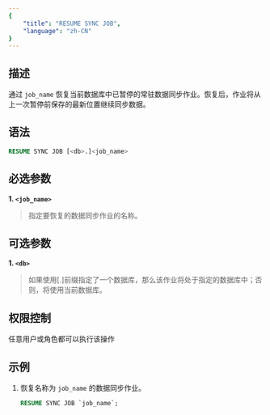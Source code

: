 ```yaml
---
{
    "title": "RESUME SYNC JOB",
    "language": "zh-CN"
}
---
```


## 描述

通过 `job_name` 恢复当前数据库中已暂停的常驻数据同步作业。恢复后，作业将从上一次暂停前保存的最新位置继续同步数据。

## 语法

```sql
RESUME SYNC JOB [<db>.]<job_name>
```

## 必选参数
**1. `<job_name>`**
> 指定要恢复的数据同步作业的名称。  

## 可选参数
 **1. `<db>`**
 > 如果使用[<db>.]前缀指定了一个数据库，那么该作业将处于指定的数据库中；否则，将使用当前数据库。

## 权限控制

任意用户或角色都可以执行该操作

## 示例

1. 恢复名称为 `job_name` 的数据同步作业。

   ```sql
   RESUME SYNC JOB `job_name`;
   ```
